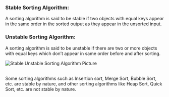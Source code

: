 <p><h3>Stable Sorting Algorithm: </h3> A sorting algorithm is said to be stable if two objects with equal keys appear in the same order in the sorted output as they appear in the unsorted input.</p>
<p><h3>Unstable Sorting Algorithm: </h3> A sorting algorithm is said to be unstable if there are two or more objects with equal keys which don’t appear in same order before and after sorting.<p>

![Stable Unstable Sorting Algorithm Picture](https://qph.fs.quoracdn.net/main-qimg-34e81faac3a91af14e4875e3d49c9853.webp)
<br>
<br>
<p>Some sorting algorithms such as Insertion sort, Merge Sort, Bubble Sort, etc. are stable by nature, and other sorting algorithms like Heap Sort, Quick Sort, etc. are not stable by nature.</p>

